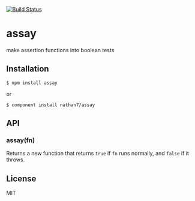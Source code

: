[![Build Status](https://travis-ci.org/nathan7/assay.png?branch=master)](https://travis-ci.org/nathan7/assay)

# assay

  make assertion functions into boolean tests

## Installation

    $ npm install assay

  or

    $ component install nathan7/assay

## API

### assay(fn)

  Returns a new function that returns ``true`` if ``fn`` runs normally, and ``false`` if it throws.

## License

  MIT
